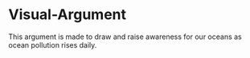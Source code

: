 # Visual-Argument
This argument is made to draw and raise awareness for our oceans as ocean pollution rises daily.
